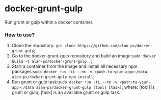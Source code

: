 # docker-grunt-gulp
Run grunt or gulp within a docker container.
### How to use?
1. Clone the repository: ```git clone https://github.com/alan-ps/docker-grunt-gulp```;
2. Go to the docker-grunt-gulp repository and build an image:```sudo docker build -t alan-ps/docker-grunt-gulp .```;
3. Start a container from the image and install all necessary npm packages:```sudo docker run -ti --rm -v <path-to-your-app>:/data alan-ps/docker-grunt-gulp npm install```;
4. Run grunt or gulp task:```sudo docker run -ti --rm -v <path-to-your-app>:/data alan-ps/docker-grunt-gulp [tool] [task]```;
where:
[tool] is grunt or gulp;
[task] is an available grunt or gulp task.
